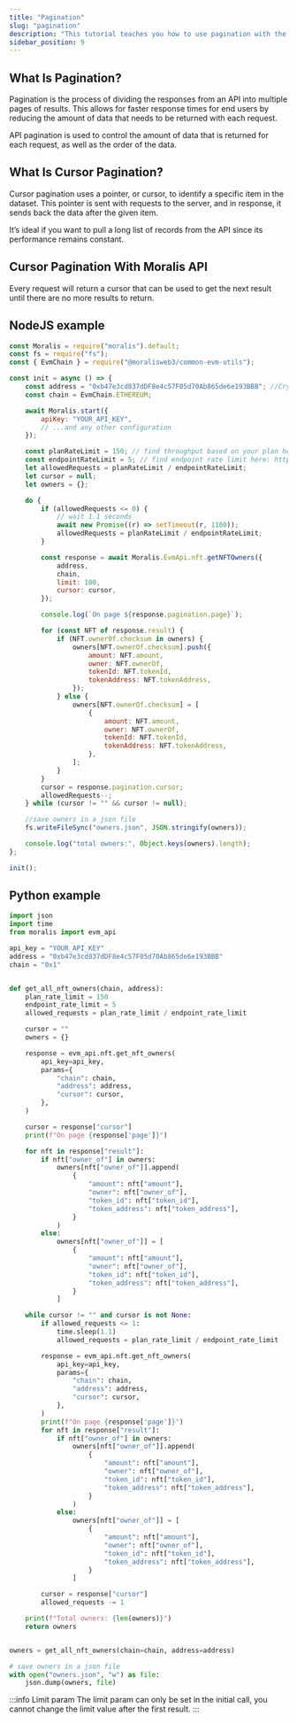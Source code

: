 ```yaml
---
title: "Pagination"
slug: "pagination"
description: "This tutorial teaches you how to use pagination with the Moralis Web3 API."
sidebar_position: 9
---
```


## What Is Pagination?

Pagination is the process of dividing the responses from an API into multiple pages of results. This allows for faster response times for end users by reducing the amount of data that needs to be returned with each request.

API pagination is used to control the amount of data that is returned for each request, as well as the order of the data.

## What Is Cursor Pagination?

Cursor pagination uses a pointer, or cursor, to identify a specific item in the dataset. This pointer is sent with requests to the server, and in response, it sends back the data after the given item.

It’s ideal if you want to pull a long list of records from the API since its performance remains constant.

## Cursor Pagination With Moralis API

Every request will return a cursor that can be used to get the next result until there are no more results to return.

## NodeJS example

```javascript
const Moralis = require("moralis").default;
const fs = require("fs");
const { EvmChain } = require("@moralisweb3/common-evm-utils");

const init = async () => {
    const address = "0xb47e3cd837dDF8e4c57F05d70Ab865de6e193BBB"; //Cryptopunks contract address
    const chain = EvmChain.ETHEREUM;

    await Moralis.start({
        apiKey: "YOUR_API_KEY",
        // ...and any other configuration
    });

    const planRateLimit = 150; // find throughput based on your plan here: https://moralis.io/pricing/#compare
    const endpointRateLimit = 5; // find endpoint rate limit here: https://docs.moralis.io/web3-data-api/evm/reference/compute-units-cu#rate-limit-cost
    let allowedRequests = planRateLimit / endpointRateLimit;
    let cursor = null;
    let owners = {};

    do {
        if (allowedRequests <= 0) {
            // wait 1.1 seconds
            await new Promise((r) => setTimeout(r, 1100));
            allowedRequests = planRateLimit / endpointRateLimit;
        }

        const response = await Moralis.EvmApi.nft.getNFTOwners({
            address,
            chain,
            limit: 100,
            cursor: cursor,
        });

        console.log(`On page ${response.pagination.page}`);

        for (const NFT of response.result) {
            if (NFT.ownerOf.checksum in owners) {
                owners[NFT.ownerOf.checksum].push({
                    amount: NFT.amount,
                    owner: NFT.ownerOf,
                    tokenId: NFT.tokenId,
                    tokenAddress: NFT.tokenAddress,
                });
            } else {
                owners[NFT.ownerOf.checksum] = [
                    {
                        amount: NFT.amount,
                        owner: NFT.ownerOf,
                        tokenId: NFT.tokenId,
                        tokenAddress: NFT.tokenAddress,
                    },
                ];
            }
        }
        cursor = response.pagination.cursor;
        allowedRequests--;
    } while (cursor != "" && cursor != null);

    //save owners in a json file
    fs.writeFileSync("owners.json", JSON.stringify(owners));

    console.log("total owners:", Object.keys(owners).length);
};

init();
```

## Python example

```python
import json
import time
from moralis import evm_api

api_key = "YOUR_API_KEY"
address = "0xb47e3cd837dDF8e4c57F05d70Ab865de6e193BBB"
chain = "0x1"


def get_all_nft_owners(chain, address):
    plan_rate_limit = 150
    endpoint_rate_limit = 5
    allowed_requests = plan_rate_limit / endpoint_rate_limit

    cursor = ""
    owners = {}

    response = evm_api.nft.get_nft_owners(
        api_key=api_key,
        params={
            "chain": chain,
            "address": address,
            "cursor": cursor,
        },
    )

    cursor = response["cursor"]
    print(f"On page {response['page']}")

    for nft in response["result"]:
        if nft["owner_of"] in owners:
            owners[nft["owner_of"]].append(
                {
                    "amount": nft["amount"],
                    "owner": nft["owner_of"],
                    "token_id": nft["token_id"],
                    "token_address": nft["token_address"],
                }
            )
        else:
            owners[nft["owner_of"]] = [
                {
                    "amount": nft["amount"],
                    "owner": nft["owner_of"],
                    "token_id": nft["token_id"],
                    "token_address": nft["token_address"],
                }
            ]

    while cursor != "" and cursor is not None:
        if allowed_requests <= 1:
            time.sleep(1.1)
            allowed_requests = plan_rate_limit / endpoint_rate_limit

        response = evm_api.nft.get_nft_owners(
            api_key=api_key,
            params={
                "chain": chain,
                "address": address,
                "cursor": cursor,
            },
        )
        print(f"On page {response['page']}")
        for nft in response["result"]:
            if nft["owner_of"] in owners:
                owners[nft["owner_of"]].append(
                    {
                        "amount": nft["amount"],
                        "owner": nft["owner_of"],
                        "token_id": nft["token_id"],
                        "token_address": nft["token_address"],
                    }
                )
            else:
                owners[nft["owner_of"]] = [
                    {
                        "amount": nft["amount"],
                        "owner": nft["owner_of"],
                        "token_id": nft["token_id"],
                        "token_address": nft["token_address"],
                    }
                ]

        cursor = response["cursor"]
        allowed_requests -= 1

    print(f"Total owners: {len(owners)}")
    return owners


owners = get_all_nft_owners(chain=chain, address=address)

# save owners in a json file
with open("owners.json", "w") as file:
    json.dump(owners, file)
```

:::info Limit param
The limit param can only be set in the initial call, you cannot change the limit value after the first result.
:::
